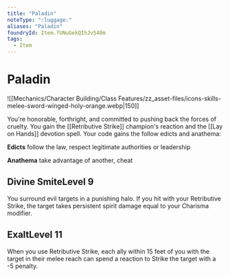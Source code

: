 ```yaml
---
title: "Paladin"
noteType: ":luggage:"
aliases: "Paladin"
foundryId: Item.fUNuGekQIhJv540m
tags:
  - Item
---
```


# Paladin
![[Mechanics/Character Building/Class Features/zz_asset-files/icons-skills-melee-sword-winged-holy-orange.webp|150]]

You're honorable, forthright, and committed to pushing back the forces of cruelty. You gain the [[Retributive Strike]] champion's reaction and the [[Lay on Hands]] devotion spell. Your code gains the follow edicts and anathema:

**Edicts** follow the law, respect legitimate authorities or leadership

**Anathema** take advantage of another, cheat

## Divine SmiteLevel 9

You surround evil targets in a punishing halo. If you hit with your Retributive Strike, the target takes persistent spirit damage equal to your Charisma modifier.

## ExaltLevel 11

When you use Retributive Strike, each ally within 15 feet of you with the target in their melee reach can spend a reaction to Strike the target with a -5 penalty.
